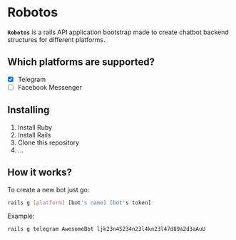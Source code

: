 # Robotos
**`Robotos`** is a rails API application bootstrap made to create chatbot backend structures for different platforms.

## Which platforms are supported?
- [x] Telegram
- [ ] Facebook Messenger

## Installing
1. Install Ruby
2. Install Rails
3. Clone this repository
4. ...

## How it works?
To create a new bot just go:
```bash
rails g [platform] [bot's name] [bot's token]
```

Example:
```bash
rails g telegram AwesomeBot ljk23n45234n23l4kn23l47d89a2d3aAuU
```
